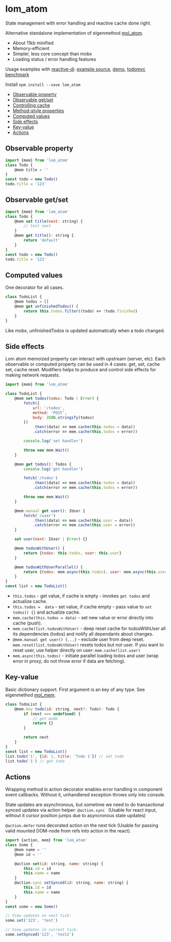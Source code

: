 # lom_atom

State management with error handling and reactive cache done right.

Alternative standalone implementation of eigenmethod [mol_atom](https://github.com/eigenmethod/mol/tree/master/atom).

* About 11kb minified
* Memory-efficient
* Simpler, less core concept than mobx
* Loading status / error handling features

Usage examples with [reactive-di](https://github.com/zerkalica/reactive-di): [example source](https://github.com/zerkalica/rdi-examples), [demo](http://zerkalica.github.io/rdi-examples/), [todomvc benchmark](http://mol.js.org/app/bench/#bench=https%3A%2F%2Fzerkalica.github.io%2Ftodomvc%2Fbenchmark%2F/sample=preact-lom-rdi~preact-raw~preact-mobx)

Install ``` npm install --save lom_atom ```

<!-- TOC depthFrom:2 depthTo:6 withLinks:1 updateOnSave:1 orderedList:0 -->

- [Observable property](#observable-property)
- [Observable get/set](#observable-getset)
- [Controlling cache](#controlling-cache)
- [Method-style properties](#method-style-properties)
- [Computed values](#computed-values)
- [Side effects](#side-effects)
- [Key-value](#key-value)
- [Actions](#actions)

<!-- /TOC -->

## Observable property

```js
import {mem} from 'lom_atom'
class Todo {
    @mem title = ''
}
const todo = new Todo()
todo.title = '123'
```

## Observable get/set

```js
import {mem} from 'lom_atom'
class Todo {
    @mem set title(next: string) {
        // test next
    }
    @mem get title(): string {
        return 'default'
    }
}
const todo = new Todo()
todo.title = '123'
```

## Computed values

One decorator for all cases.

```js
class TodoList {
    @mem todos = []
    @mem get unfinishedTodos() {
        return this.todos.filter((todo) => !todo.finished)
    }
}
```

Like mobx, unfinishedTodos is updated automatically when a todo changed.

## Side effects

Lom atom memoized property can interact with upstream (server, etc). Each observable or computed property can be used in 4 cases: get, set, cache set, cache reset. Modifiers helps to produce and control side effects for making network requests.


```js
import {mem} from 'lom_atom'

class TodoList {
    @mem set todos(todos: Todo | Error) {
        fetch({
            url: '/todos',
            method: 'POST',
            body: JSON.stringify(todos)
        })
            .then((data) => mem.cache(this.todos = data))
            .catch(error => mem.cache(this.todos = error))

        console.log('set handler')

        throw new mem.Wait()
    }

    @mem get todos(): Todos {
        console.log('get handler')

        fetch('/todos')
            .then((data) => mem.cache(this.todos = data))
            .catch(error => mem.cache(this.todos = error))

        throw new mem.Wait()
    }

    @mem.manual get user(): IUser {
        fetch('/user')
            .then((data) => mem.cache(this.user = data))
            .catch(error => mem.cache(this.user = error))
    }

    set user(next: IUser | Error) {}

    @mem todosWithUser() {
        return {todos: this.todos, user: this.user}
    }

    @mem todosWithUserParallel() {
        return {todos: mem.async(this.todos), user: mem.async(this.user)}
    }
}
const list = new TodoList()
```

* ``` this.todos ``` - get value, if cache is empty - invokes ``` get todos ``` and actualize cache.
* ``` this.todos =  data ``` - set value, if cache empty - pass value to ``` set todos() {} ``` and actualize cache.
* ``` mem.cache(this.todos = data) ``` - set new value or error directly into cache (push).
* ``` mem.cache(list.todosWithUser) ``` - deep reset cache for todosWithUser all its dependencies (todos) and notify all dependants about changes.
* ``` @mem.manual get user() {...} ``` - exclude user from deep reset. ``` mem.reset(list.todosWithUser) ``` resets todos but not user. If you want to reset user, use helper directly on user: ``` mem.cache(list.user) ```
* ``` mem.async(this.todos) ``` - initiate parallel loading todos and user (wrap error in proxy, do not throw error if data are fetching).

## Key-value

Basic dictionary support. First argument is an key of any type. See eigenmethod [mol_mem](https://github.com/eigenmethod/mol/tree/master/mem).

```js
class TodoList {
    @mem.key todo(id: string, next?: Todo): Todo {
        if (next === undefined) {
            // get mode
            return {}
        }

        return next
    }
}
const list = new TodoList()
list.todo('1', {id: 1, title: 'Todo 1'}) // set todo
list.todo('1') // get todo
```

## Actions

Wrapping method in action decorator enables error handling in component event callbacks. Without it, unhandlered exception throws only into console.

State updates are asynchronous, but sometime we need to do transactional synced updates via action helper: ``` @action.sync  ``` (Usable for react input, without it cursor position jumps due to asyncronous state updates)

``` @action.defer ``` runs decorated action on the next tick (Usable for passing valid mounted DOM-node from refs into action in the react).


```js
import {action, mem} from 'lom_atom'
class Some {
    @mem name = ''
    @mem id = ''

    @action set(id: string, name: string) {
        this.id = id
        this.name = name
    }
    @action.sync setSynced(id: string, name: string) {
        this.id = id
        this.name = name
    }
}
const some = new Some()

// View updates on next tick:
some.set('123', 'test')

// View updates in current tick:
some.setSynced('123', 'test2')
```

